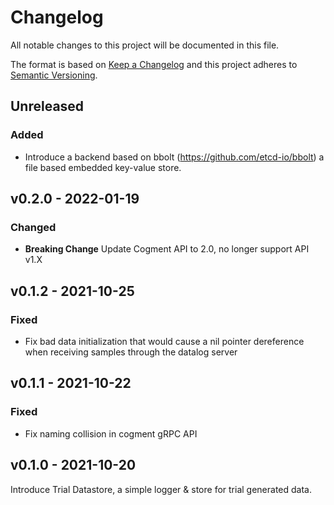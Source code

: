 # Changelog

All notable changes to this project will be documented in this file.

The format is based on [Keep a Changelog](http://keepachangelog.com/en/1.0.0/)
and this project adheres to [Semantic Versioning](http://semver.org/spec/v2.0.0.html).

## Unreleased

### Added

- Introduce a backend based on bbolt (https://github.com/etcd-io/bbolt) a file based embedded key-value store.

## v0.2.0 - 2022-01-19

### Changed

- **Breaking Change** Update Cogment API to 2.0, no longer support API v1.X

## v0.1.2 - 2021-10-25

### Fixed

- Fix bad data initialization that would cause a nil pointer dereference when receiving samples through the datalog server

## v0.1.1 - 2021-10-22

### Fixed

- Fix naming collision in cogment gRPC API

## v0.1.0 - 2021-10-20

Introduce Trial Datastore, a simple logger & store for trial generated data.
